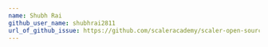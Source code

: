 ```yaml
---
name: Shubh Rai
github_user_name: shubhrai2811
url_of_github_issue: https://github.com/scaleracademy/scaler-open-source-september-challenge/issues/45#issue-1876837890
---
```

